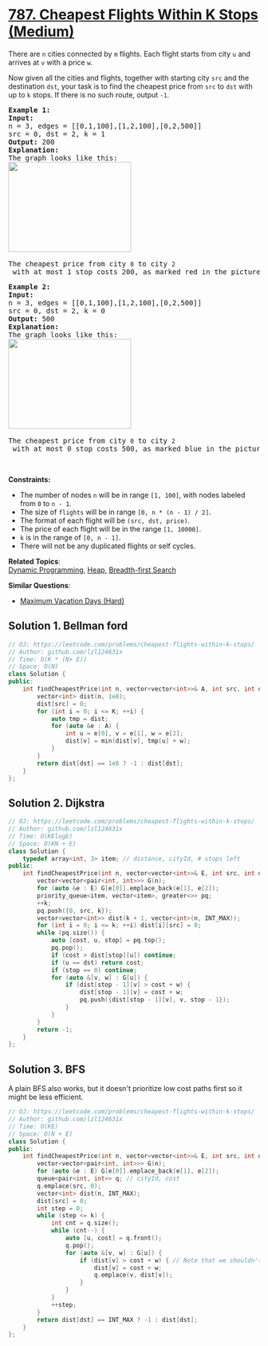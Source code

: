 # [787. Cheapest Flights Within K Stops (Medium)](https://leetcode.com/problems/cheapest-flights-within-k-stops/)

<p>There are <code>n</code> cities connected by&nbsp;<code>m</code> flights. Each flight starts from city&nbsp;<code>u</code> and arrives at&nbsp;<code>v</code> with a price <code>w</code>.</p>

<p>Now given all the cities and flights, together with starting city <code>src</code> and the destination&nbsp;<code>dst</code>, your task is to find the cheapest price from <code>src</code> to <code>dst</code> with up to <code>k</code> stops. If there is no such route, output <code>-1</code>.</p>

<pre><strong>Example 1:</strong>
<strong>Input:</strong> 
n = 3, edges = [[0,1,100],[1,2,100],[0,2,500]]
src = 0, dst = 2, k = 1
<strong>Output:</strong> 200
<strong>Explanation:</strong> 
The graph looks like this:
<img alt="" src="https://s3-lc-upload.s3.amazonaws.com/uploads/2018/02/16/995.png" style="height:180px; width:246px">

The cheapest price from city <code>0</code> to city <code>2</code> with at most 1 stop costs 200, as marked red in the picture.</pre>

<pre><strong>Example 2:</strong>
<strong>Input:</strong> 
n = 3, edges = [[0,1,100],[1,2,100],[0,2,500]]
src = 0, dst = 2, k = 0
<strong>Output:</strong> 500
<strong>Explanation:</strong> 
The graph looks like this:
<img alt="" src="https://s3-lc-upload.s3.amazonaws.com/uploads/2018/02/16/995.png" style="height:180px; width:246px">

The cheapest price from city <code>0</code> to city <code>2</code> with at most 0 stop costs 500, as marked blue in the picture.
</pre>

<p>&nbsp;</p>
<p><strong>Constraints:</strong></p>

<ul>
	<li>The number of&nbsp;nodes&nbsp;<code>n</code> will be&nbsp;in range <code>[1, 100]</code>, with nodes labeled from <code>0</code> to <code>n</code><code> - 1</code>.</li>
	<li>The&nbsp;size of <code>flights</code> will be&nbsp;in range <code>[0, n * (n - 1) / 2]</code>.</li>
	<li>The format of each flight will be <code>(src, </code><code>dst</code><code>, price)</code>.</li>
	<li>The price of each flight will be in the range <code>[1, 10000]</code>.</li>
	<li><code>k</code> is in the range of <code>[0, n - 1]</code>.</li>
	<li>There&nbsp;will&nbsp;not&nbsp;be&nbsp;any&nbsp;duplicated&nbsp;flights or&nbsp;self&nbsp;cycles.</li>
</ul>


**Related Topics**:  
[Dynamic Programming](https://leetcode.com/tag/dynamic-programming/), [Heap](https://leetcode.com/tag/heap/), [Breadth-first Search](https://leetcode.com/tag/breadth-first-search/)

**Similar Questions**:
* [Maximum Vacation Days (Hard)](https://leetcode.com/problems/maximum-vacation-days/)

## Solution 1. Bellman ford

```cpp
// OJ: https://leetcode.com/problems/cheapest-flights-within-k-stops/
// Author: github.com/lzl124631x
// Time: O(K * (N+ E))
// Space: O(N)
class Solution {
public:
    int findCheapestPrice(int n, vector<vector<int>>& A, int src, int dst, int K) {
        vector<int> dist(n, 1e8);
        dist[src] = 0;
        for (int i = 0; i <= K; ++i) {
            auto tmp = dist;
            for (auto &e : A) {
                int u = e[0], v = e[1], w = e[2];
                dist[v] = min(dist[v], tmp[u] + w);
            }
        }
        return dist[dst] == 1e8 ? -1 : dist[dst];
    }
};
```

## Solution 2. Dijkstra

```cpp
// OJ: https://leetcode.com/problems/cheapest-flights-within-k-stops/
// Author: github.com/lzl124631x
// Time: O(KElogE)
// Space: O(KN + E)
class Solution {
    typedef array<int, 3> item; // distance, cityId, # stops left
public:
    int findCheapestPrice(int n, vector<vector<int>>& E, int src, int dst, int k) {
        vector<vector<pair<int, int>>> G(n);
        for (auto &e : E) G[e[0]].emplace_back(e[1], e[2]);
        priority_queue<item, vector<item>, greater<>> pq;
        ++k;
        pq.push({0, src, k});
        vector<vector<int>> dist(k + 1, vector<int>(n, INT_MAX));
        for (int i = 0; i <= k; ++i) dist[i][src] = 0;
        while (pq.size()) {
            auto [cost, u, stop] = pq.top();
            pq.pop();
            if (cost > dist[stop][u]) continue;
            if (u == dst) return cost;
            if (stop == 0) continue;
            for (auto &[v, w] : G[u]) {
                if (dist[stop - 1][v] > cost + w) {
                    dist[stop - 1][v] = cost + w;
                    pq.push({dist[stop - 1][v], v, stop - 1});
                }
            }
        }
        return -1;
    }
};
```

## Solution 3. BFS

A plain BFS also works, but it doesn't prioritize low cost paths first so it might be less efficient.

```cpp
// OJ: https://leetcode.com/problems/cheapest-flights-within-k-stops/
// Author: github.com/lzl124631x
// Time: O(KE)
// Space: O(N + E)
class Solution {
public:
    int findCheapestPrice(int n, vector<vector<int>>& E, int src, int dst, int k) {
        vector<vector<pair<int, int>>> G(n);
        for (auto &e : E) G[e[0]].emplace_back(e[1], e[2]);
        queue<pair<int, int>> q; // cityId, cost
        q.emplace(src, 0);
        vector<int> dist(n, INT_MAX);
        dist[src] = 0;
        int step = 0;
        while (step <= k) {
            int cnt = q.size();
            while (cnt--) {
                auto [u, cost] = q.front();
                q.pop();
                for (auto &[v, w] : G[u]) {
                    if (dist[v] > cost + w) { // Note that we shouldn't use `dist[u]` here. Because `dist[u]` might get updated using two jumps but the `cost` here corresponds to one jump.
                        dist[v] = cost + w;
                        q.emplace(v, dist[v]);
                    }
                }
            }
            ++step;
        }
        return dist[dst] == INT_MAX ? -1 : dist[dst];
    }
};
```